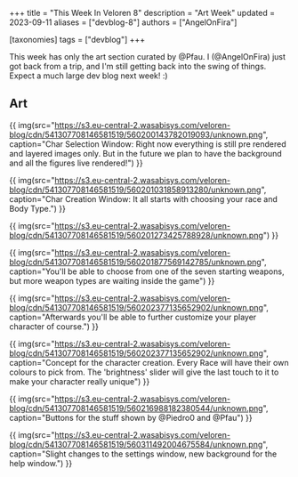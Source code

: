 +++
title = "This Week In Veloren 8"
description = "Art Week"
updated = 2023-09-11
aliases = ["devblog-8"]
authors = ["AngelOnFira"]

[taxonomies]
tags = ["devblog"]
+++

This week has only the art section curated by @Pfau. I (@AngelOnFira) just got back from a trip, and I'm still getting back into the swing of things. Expect a much large dev blog next week! :)

## Art

{{ img(src="https://s3.eu-central-2.wasabisys.com/veloren-blog/cdn/541307708146581519/560200143782019093/unknown.png", caption="Char Selection Window: Right now everything is still pre rendered and layered images only. But in the future we plan to have the background and all the figures live rendered!") }}

{{ img(src="https://s3.eu-central-2.wasabisys.com/veloren-blog/cdn/541307708146581519/560201031858913280/unknown.png", caption="Char Creation Window: It all starts with choosing your race and Body Type.") }}

{{ img(src="https://s3.eu-central-2.wasabisys.com/veloren-blog/cdn/541307708146581519/560201273425788928/unknown.png") }}

{{ img(src="https://s3.eu-central-2.wasabisys.com/veloren-blog/cdn/541307708146581519/560201877569142785/unknown.png", caption="You'll be able to choose from one of the seven starting weapons, but more weapon types are waiting inside the game") }}

{{ img(src="https://s3.eu-central-2.wasabisys.com/veloren-blog/cdn/541307708146581519/560202377135652902/unknown.png", caption="Afterwards you'll be able to further customize your player character of course.") }}

{{ img(src="https://s3.eu-central-2.wasabisys.com/veloren-blog/cdn/541307708146581519/560202377135652902/unknown.png", caption="Concept for the character creation. Every Race will have their own colours to pick from. The 'brightness' slider will give the last touch to it to make your character really unique") }}

{{ img(src="https://s3.eu-central-2.wasabisys.com/veloren-blog/cdn/541307708146581519/560216988182380544/unknown.png", caption="Buttons for the stuff shown by @Piedro0 and @Pfau") }}

{{ img(src="https://s3.eu-central-2.wasabisys.com/veloren-blog/cdn/541307708146581519/560311492004675584/unknown.png", caption="Slight changes to the settings window, new background for the help window.") }}
